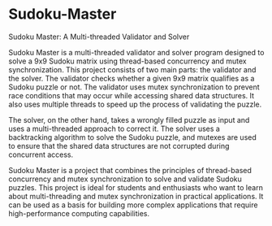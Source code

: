 # Sudoku-Master
Sudoku Master: A Multi-threaded Validator and Solver

Sudoku Master is a multi-threaded validator and solver program designed to solve a 9x9 Sudoku matrix using thread-based concurrency and mutex synchronization. This project consists of two main parts: the validator and the solver. The validator checks whether a given 9x9 matrix qualifies as a Sudoku puzzle or not. The validator uses mutex synchronization to prevent race conditions that may occur while accessing shared data structures. It also uses multiple threads to speed up the process of validating the puzzle.

The solver, on the other hand, takes a wrongly filled puzzle as input and uses a multi-threaded approach to correct it. The solver uses a backtracking algorithm to solve the Sudoku puzzle, and mutexes are used to ensure that the shared data structures are not corrupted during concurrent access.

Sudoku Master is a project that combines the principles of thread-based concurrency and mutex synchronization to solve and validate Sudoku puzzles. This project is ideal for students and enthusiasts who want to learn about multi-threading and mutex synchronization in practical applications. It can be used as a basis for building more complex applications that require high-performance computing capabilities.
